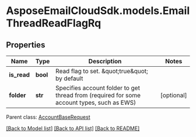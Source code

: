 # AsposeEmailCloudSdk.models.EmailThreadReadFlagRq
## Properties
Name | Type | Description | Notes
------------ | ------------- | ------------- | -------------
**is_read** | **bool** | Read flag to set. \&quot;true\&quot; by default              | 
**folder** | **str** | Specifies account folder to get thread from (required for some account types, such as EWS)              | [optional] 

 Parent class: [AccountBaseRequest](AccountBaseRequest.md)

[[Back to Model list]](README.md#documentation-for-models) [[Back to API list]](README.md#documentation-for-api-endpoints) [[Back to README]](README.md)


